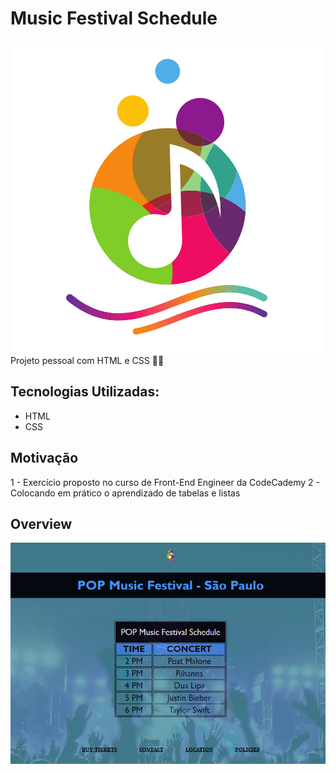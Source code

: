 # Music Festival Schedule
<img src="logo-music-festival.png" alt="logo-music-festival">
Projeto pessoal com HTML e CSS 🚀🎵

## Tecnologias Utilizadas:
- HTML
- CSS

## Motivação
1 - Exercício proposto no curso de Front-End Engineer da CodeCademy
2 - Colocando em prático o aprendizado de tabelas e listas

## Overview
<img src="./music-festival.png" alt="music-festival-schedule-page-overview">

<!-- ## Como utilizar o projeto
1 - Clone o projeto:
```
git clone <url>
```
2 - Acesse a pasta do projeto
```
cd repositorio-com-readme
``` -->